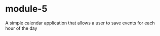 # module-5
A simple calendar application that allows a user to save events for each hour of the day
